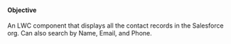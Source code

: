 #### Objective

An LWC component that displays all the contact records in the Salesforce org. Can also search by Name, Email, and Phone.